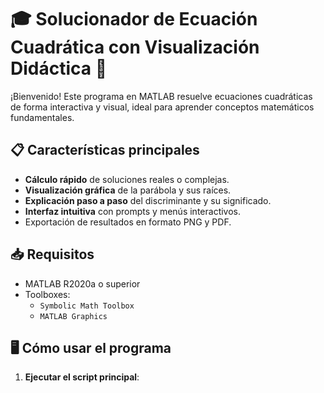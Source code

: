 # 🎓 Solucionador de Ecuación Cuadrática con Visualización Didáctica 🚀

¡Bienvenido! Este programa en MATLAB resuelve ecuaciones cuadráticas de forma interactiva y visual, ideal para aprender conceptos matemáticos fundamentales.

## 📋 Características principales
- **Cálculo rápido** de soluciones reales o complejas.
- **Visualización gráfica** de la parábola y sus raíces.
- **Explicación paso a paso** del discriminante y su significado.
- **Interfaz intuitiva** con prompts y menús interactivos.
- Exportación de resultados en formato PNG y PDF.

## 📥 Requisitos
- MATLAB R2020a o superior
- Toolboxes:
  - `Symbolic Math Toolbox`
  - `MATLAB Graphics`

## 🖥️ Cómo usar el programa
1. **Ejecutar el script principal**: